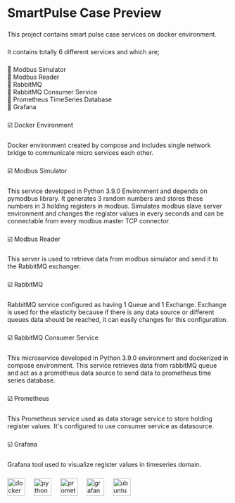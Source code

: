 <h1 align="left">SmartPulse Case Preview</h1>

###

<p align="left">This project contains smart pulse case services on docker environment.</p>

###

<p align="left">It contains totally 6 different services and which are;</p>

###

<p align="left">🔹 Modbus Simulator<br>🔹 Modbus Reader<br>🔹 RabbitMQ<br>🔹 RabbitMQ Consumer Service<br>🔹 Prometheus TimeSeries Database<br>🔹 Grafana</p>

###

<p align="left">☑️ Docker Environment</p>

###

<p align="left">Docker environment created by compose and includes single network bridge to communicate micro services each other.</p>

###

<p align="left">☑️ Modbus Simulator</p>

###

<p align="left">This service developed in Python 3.9.0 Environment and depends on pymodbus library. It generates 3 random numbers and stores these numbers in 3 holding registers in modbus. Simulates modbus slave server environment and changes the register values in every seconds and can be connectable from every modbus master TCP connector.</p>

###

<p align="left">☑️ Modbus Reader</p>

###

<p align="left">This server is used to retrieve data from modbus simulator and send it to the RabbitMQ exchanger.</p>

###

<p align="left">☑️ RabbitMQ</p>

###

<p align="left">RabbitMQ service configured as having 1 Queue and 1 Exchange. Exchange is used for the elasticity because if there is any data source or different queues data should be reached, it can easily changes for this configuration.</p>

###

<p align="left">☑️ RabbitMQ Consumer Service</p>

###

<p align="left">This microservice developed in Python 3.9.0 environment and dockerized in compose environment. This service retrieves data from rabbitMQ queue and act as a prometheus data source to send data to prometheus time series database.</p>

###

<p align="left">☑️ Prometheus</p>

###

<p align="left">This Prometheus service used as data storage service to store holding register values. It's configured to use consumer service as datasource.</p>

###

<p align="left">☑️ Grafana</p>

###

<p align="left">Grafana tool used to visualize register values in timeseries domain.</p>

###

<div align="left">
  <img src="https://cdn.jsdelivr.net/gh/devicons/devicon/icons/docker/docker-original.svg" height="40" alt="docker logo"  />
  <img width="12" />
  <img src="https://cdn.jsdelivr.net/gh/devicons/devicon/icons/python/python-original.svg" height="40" alt="python logo"  />
  <img width="12" />
  <img src="https://cdn.jsdelivr.net/gh/devicons/devicon/icons/prometheus/prometheus-original.svg" height="40" alt="prometheus logo"  />
  <img width="12" />
  <img src="https://cdn.jsdelivr.net/gh/devicons/devicon/icons/grafana/grafana-original.svg" height="40" alt="grafana logo"  />
  <img width="12" />
  <img src="https://cdn.jsdelivr.net/gh/devicons/devicon/icons/ubuntu/ubuntu-plain.svg" height="40" alt="ubuntu logo"  />
</div>

###